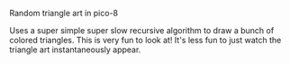 Random triangle art in pico-8

Uses a super simple super slow recursive algorithm to draw a bunch of colored triangles. This is very fun to look at! It's less fun to just watch the triangle art instantaneously appear.
